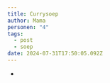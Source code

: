 ```yaml
---
title: Currysoep
author: Mama
personen: "4"
tags:
  - post
  - soep
date: 2024-07-31T17:50:05.092Z
---
```

- 